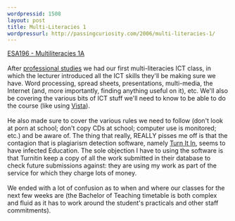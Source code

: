 ```yaml
--- 
wordpressid: 1508
layout: post
title: Multi-Literacies 1
wordpressurl: http://passingcuriosity.com/2006/multi-literacies-1/
---
```

<a href="http://www.utas.edu.au/units/ESA196">ESA196 - Multiliteracies 1A</a><br /><br />After <a href="http://interestingexperience.blogspot.com/2006/02/professional-studies-lecture-1.html">professional studies</a> we had our first multi-literacies ICT class, in which the lecturer introduced all the ICT skills they'll be making sure we have. Word processing, spread sheets, presentations, multi-media, the Internet (and, more importantly, finding anything useful on it), etc. We'll also be covering the various bits of ICT stuff we'll need to know to be able to do the course (like using <a href="http://vista.utas.edu.au/">Vista</a>).<br /><br />He also made sure to cover the various rules we need to follow (don't look at porn at school; don't copy CDs at school; computer use is monitored; etc.) and be aware of. The thing that really, <emph>REALLY</emph> pisses me off is that the contagion that is plagiarism detection software, namely <a href="http://www.turnitin.com/">Turn It In</a>, seems to have infected Education. The sole objection I have to using the software is that Turnitin keep a copy of all the work submitted in their database to check future submissions against: they are using my work as part of the service for which they charge <emph>lots</emph> of money.<br /><br />We ended with a lot of confusion as to when and where our classes for the next few weeks are (the Bachelor of Teaching timetable is both complex and fluid as it has to work around the student's practicals and other staff commitments).
